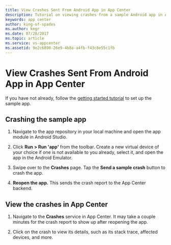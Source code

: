 ```yaml
---
title: View Crashes Sent From Android App in App Center
description: Tutorial on viewing crashes from a sample Android app in App Center
keywords: app center
author: king-of-spades
ms.author: kegr
ms.date: 07/28/2017
ms.topic: article
ms.service: vs-appcenter
ms.assetid: 9e2c6890-26e9-4b8a-a4fb-f43c8e55c1fb
---
```


# View Crashes Sent From Android App in App Center
If you have not already, follow the [getting started tutorial](getting-started.md) to set up the sample app.

## Crashing the sample app
1. Navigate to the app repository in your local machine and open the app module in Android Studio.

2. Click **Run > Run 'app'** from the toolbar. Create a new virtual device of your choice if one is not available to you already, select it, and open the app in the Android Emulator.

3. Swipe over to the **Crashes** page. Tap the **Send a sample crash** button to crash the app.

4. **Reopen the app.** This sends the crash report to the App Center backend.  


## View the crashes in App Center
1. Navigate to the **Crashes** service in App Center. It may take a couple minutes for the crash report to show up after reopening the app.

2. Click on the crash to view its details, such as its stack trace, affected devices, and more.
